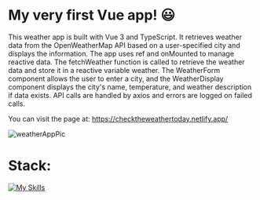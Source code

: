 # My very first Vue app! 😃

This weather app is built with Vue 3 and TypeScript. It retrieves weather data from the OpenWeatherMap API based on a user-specified city and displays the information. The app uses ref and onMounted to manage reactive data. The fetchWeather function is called to retrieve the weather data and store it in a reactive variable weather. The WeatherForm component allows the user to enter a city, and the WeatherDisplay component displays the city's name, temperature, and weather description if data exists. API calls are handled by axios and errors are logged on failed calls.

You can visit the page at: https://checktheweathertoday.netlify.app/

![weatherAppPic](https://github.com/Owale128/WeatherApp-Vue3/assets/110387474/f5f46615-d7c1-4667-996c-382204663f78)

# Stack:
[![My Skills](https://skillicons.dev/icons?i=vite,vue,ts,scss,netlify)](https://skillicons.dev)
